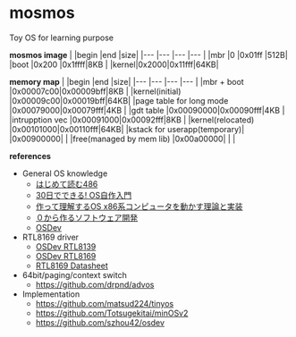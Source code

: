 # mosmos
Toy OS for learning purpose

**mosmos image**
|      |begin |end    |size|
|---   |---   |---    |--- |
|mbr   |0     |0x01ff |512B|
|boot  |0x200 |0x1ffff|8KB |
|kernel|0x2000|0x11fff|64KB|

**memory map**
|                             |begin     |end       |size|
|---                          |---       |---       |--- |
|mbr + boot                   |0x00007c00|0x00009bff|8KB |
|kernel(initial)              |0x00009c00|0x00019bff|64KB|
|page table for long mode     |0x00079000|0x00079fff|4KB |
|gdt table                    |0x00090000|0x00090fff|4KB |
|intrupption vec              |0x00091000|0x00092fff|8KB |
|kernel(relocated)            |0x00101000|0x00110fff|64KB|
|kstack for userapp(temporary)|          |0x00900000|    |
|free(managed by mem lib)     |0x00a00000|          |    |

**references**
- General OS knowledge
  - [はじめて読む486](https://www.amazon.co.jp/dp/B00OCF5YUA/)
  - [30日でできる! OS自作入門](https://www.amazon.co.jp/dp/B00IR1HYI0/)
  - [作って理解するOS x86系コンピュータを動かす理論と実装](https://www.amazon.co.jp/dp/429710847X/)
  - [０から作るソフトウェア開発](http://softwaretechnique.jp/index.html)
  - [OSDev](https://wiki.osdev.org/Expanded_Main_Page)
- RTL8169 driver
  - [OSDev RTL8139](https://wiki.osdev.org/RTL8139)
  - [OSDev RTL8169](https://wiki.osdev.org/RTL8169)
  - [RTL8169 Datasheet](https://datasheetspdf.com/datasheet/RTL8169.html)
- 64bit/paging/context switch
  - https://github.com/drpnd/advos
- Implementation
  - https://github.com/matsud224/tinyos
  - https://github.com/Totsugekitai/minOSv2
  - https://github.com/szhou42/osdev
